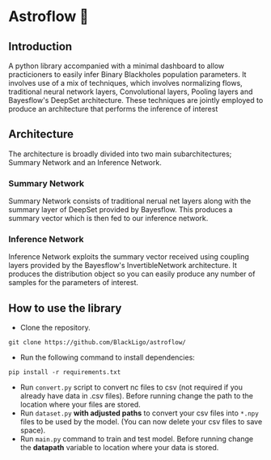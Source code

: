 # Astroflow 🚀

## Introduction
A python library accompanied with a minimal dashboard to allow practicioners to easily infer Binary Blackholes population parameters. It involves use of a mix of techniques, which involves normalizing flows, traditional neural network layers, Convolutional layers, Pooling layers and Bayesflow's DeepSet architecture. These techniques are jointly employed to produce an architecture that performs the inference of interest 

## Architecture
The architecture is broadly divided into two main subarchitectures; Summary Network and an Inference Network.

### Summary Network
Summary Network consists of traditional nerual net layers along with the summary layer of DeepSet provided by Bayesflow. This produces a summary vector which is then fed to our inference network.

### Inference Network
Inference Network exploits the summary vector received using coupling layers provided by the Bayesflow's InvertibleNetwork architecture. It produces the distribution object so you can easily produce any number of samples for the parameters of interest. 

## How to use the library
- Clone the repository.
```
git clone https://github.com/BlackLigo/astroflow/
```
- Run the following command to install dependencies: 
```
pip install -r requirements.txt
```
- Run `convert.py` script to convert nc files to csv (not required if you already have data in .csv files). Before running change the path to the location where your files are stored.
- Run `dataset.py` **with adjusted paths** to convert your csv files into `*.npy` files to be used by the model. (You can now delete your csv files to save space).
- Run `main.py` command to train and test model. Before running change the **datapath** variable to location where your data is stored.
